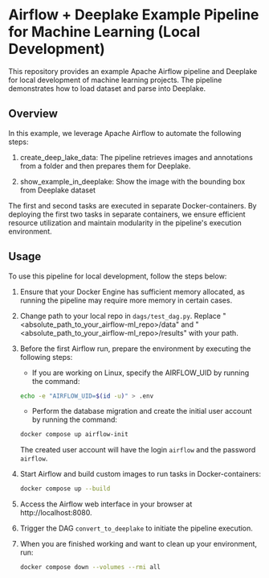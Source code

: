 # Airflow + Deeplake Example Pipeline for Machine Learning (Local Development)

This repository provides an example Apache Airflow pipeline and Deeplake for local development of machine learning projects. The pipeline demonstrates how to load dataset and parse into Deeplake.

## Overview
In this example, we leverage Apache Airflow to automate the following steps:

1. create_deep_lake_data: The pipeline retrieves images and annotations from a folder and then prepares them for Deeplake.

2. show_example_in_deeplake: Show the image with the bounding box from Deeplake dataset

The first and second tasks are executed in separate Docker-containers. By deploying the first two tasks in separate containers, we ensure efficient resource utilization and maintain modularity in the pipeline's execution environment. 

## Usage
To use this pipeline for local development, follow the steps below:

1. Ensure that your Docker Engine has sufficient memory allocated, as running the pipeline may require more memory in certain cases.

2. Сhange path to your local repo in `dags/test_dag.py`. Replace "<absolute_path_to_your_airflow-ml_repo>/data" and "<absolute_path_to_your_airflow-ml_repo>/results" with your path.

3. Before the first Airflow run, prepare the environment by executing the following steps:

    - If you are working on Linux, specify the AIRFLOW_UID by running the command:

    ```bash
    echo -e "AIRFLOW_UID=$(id -u)" > .env
    ```
    - Perform the database migration and create the initial user account by running the command:

    ```bash
    docker compose up airflow-init
    ```
    The created user account will have the login `airflow` and the password `airflow`.

4. Start Airflow and build custom images to run tasks in Docker-containers:

    ```bash
    docker compose up --build
    ```

5. Access the Airflow web interface in your browser at http://localhost:8080.

6. Trigger the DAG `convert_to_deeplake` to initiate the pipeline execution.

7. When you are finished working and want to clean up your environment, run:

    ```bash
    docker compose down --volumes --rmi all
    ```
